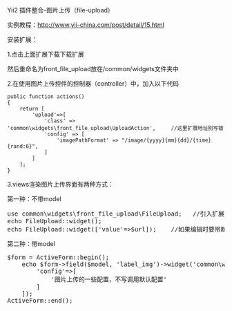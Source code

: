 Yii2 插件整合-图片上传（file-upload）

实例教程：http://www.yii-china.com/post/detail/15.html

安装扩展：

1.点击上面扩展下载下载扩展

然后重命名为front_file_upload放在/common/widgets文件夹中

2.在使用图片上传控件的控制器（controller）中，加入以下代码

    public function actions()
    {
        return [
            'upload'=>[
                'class' => 'common\widgets\front_file_upload\UploadAction',     //这里扩展地址别写错
                'config' => [
                    'imagePathFormat' => "/image/{yyyy}{mm}{dd}/{time}{rand:6}",
                ]
            ]
        ];
    }
    
3.views渲染图片上传界面有两种方式：

第一种：不带model

<pre>
use common\widgets\front_file_upload\FileUpload;   //引入扩展
echo FileUpload::widget();
echo FileUpload::widget(['value'=>$url]);    //如果编辑时要带默认图，$url为图片路径
</pre>

第二种：带model

<pre>
$form = ActiveForm::begin(); 
    echo $form->field($model, 'label_img')->widget('common\widgets\front_file_upload\FileUpload',[
        'config'=>[
            '图片上传的一些配置，不写调用默认配置'
        ]
    ]);
ActiveForm::end();
</pre>

